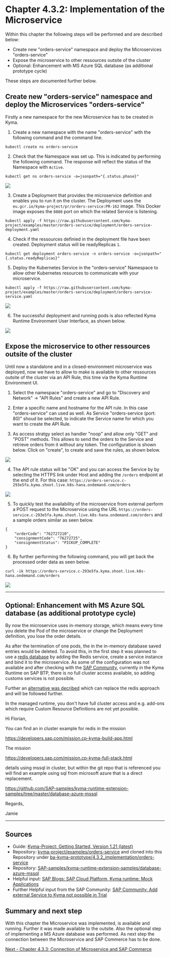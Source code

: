 # Chapter 4.3.2: Implementation of the Microservice

Within this chapter the following steps will be performed and are described below:

* Create new "orders-service" namespace and deploy the Microservices "orders-service"
* Expose the microservice to other ressources outsite of the cluster
* Optional: Enhancement with MS Azure SQL database (as additional prototype cycle)

These steps are documented further below.


## Create new "orders-service" namespace and deploy the Microservices "orders-service" 

Firstly a new namespace for the new Microservice has to be created in Kyma.

1. Create a new namespace with the name "orders-service" with the following command and the command line.

```
kubectl create ns orders-service
```

2. Check that the Namespace was set up. This is indicated by performing the following command. The response will reflect the status of the Namespace with `Active`.

```
kubectl get ns orders-service -o=jsonpath="{.status.phase}"
```

![](images/02_01_Kyma_CreateNamespace_orders-service.png)

3. Create a Deployment that provides the microservice definition and enables you to run it on the cluster. The Deployment uses the `eu.gcr.io/kyma-project/pr/orders-service:PR-162` image. This Docker image exposes the `8080` port on which the related Service is listening.

```
kubectl apply -f https://raw.githubusercontent.com/kyma-project/examples/master/orders-service/deployment/orders-service-deployment.yaml
```

4. Check if the ressources definied in the deployment file have been created. Deployment status will be readyReplicas `1`.

```
kubectl get deployment orders-service -n orders-service -o=jsonpath="{.status.readyReplicas}"
```

5. Deploy the Kubernetes Service in the "orders-service" Namespace to allow other Kubernetes resources to communicate with your microservice.

```
kubectl apply -f https://raw.githubusercontent.com/kyma-project/examples/master/orders-service/deployment/orders-service-service.yaml
```

![](images/02_02_Kyma_Deploy_orders-service.png)

6. The successful deployment and running pods is also reflected Kyma Runtime Environment User Interface, as shown below.

![](images/02_03_Kyma_UI_Namespace_orders-service.png)


## Expose the microservice to other ressources outsite of the cluster

Until now a standalone and in a closed-environment microservice was deployed, now we have to allow to make is available to other ressources outsite of the cluster via an API Rule, this time via the Kyma Runtime Environment UI.

1. Select the namespace "orders-service" and go to "Discovery and Network" -> "API Rules" and create a new API Rule. 

2. Enter a specific name and hostname for the API rule. In this case "orders-service" can used as well. As Service "orders-service (port: 80)" shoud be selected, to indicate the Service name for which you want to create the API Rule.

3. As access stratgy select as handler "noop" and allow only "GET" and "POST" methods. This allows to send the orders to the Service and retrieve orders from it without any token. The configuration is shown below. Click on "create", to create and save the rules, as shown below.

![](images/02_04_Kyma_UI_Configure_APIrule.png)

4. The API rule status will be "OK" and you can access the Service by by selecting the HTTPS link under Host and adding the `/orders` endpoint at the end of it. For this case: `https://orders-service.c-293e5fa.kyma.shoot.live.k8s-hana.ondemand.com/orders`

![](images/02_05_Orders-service_Access.png)

5. To quickly test the availability of the microservice from external perform a POST request to the Microservice using the URL `https://orders-service.c-293e5fa.kyma.shoot.live.k8s-hana.ondemand.com/orders` and a sample orders similar as seen below.

```
{
    "orderCode": "762727210",
    "consignmentCode": "76272725",
    "consignmentStatus": "PICKUP_COMPLETE"
}
```

6. By further performing the following command, you will get back the processed order data as seen below. 

```
curl -ik https://orders-service.c-293e5fa.kyma.shoot.live.k8s-hana.ondemand.com/orders
```

![](images/02_06_Orders-service_Orderdata.png)


------------------------------------

## Optional: Enhancement with MS Azure SQL database (as additional prototype cycle)

By now the microservice uses in-memory storage, which means every time you delete the Pod of the microservice or change the Deployment definition, you lose the order details.

 As after the termination of one pods, the in the in-memory database saved entries would be deleted. To avoid this, in the first step it was planned to use a [redis database](https://kyma-project.io/docs/root/getting-started#getting-started-add-the-redis-service) by adding the Redis service, create a service instance and bind it to the microservice. As some of the configuration was not available and after checking with the [SAP Community](https://answers.sap.com/answers/13349083/view.html), currently in the Kyma Runtime on SAP BTP, there is no full cluster access available, so adding customs services is not possible. 

Further an [alternative was decribed](https://answers.sap.com/answers/13350157/view.html) which can replace the redis approach and will be followed further.


In the managed runtime, you don't have full cluster access and e.g. add-ons which require Custom Resource Definitions are not yet possible.

Hi Florian,

You can find an in cluster example for redis in the mission

https://developers.sap.com/mission.cp-kyma-build-app.html

The mission

https://developers.sap.com/mission.cp-kyma-full-stack.html

details using mssql in cluster, but within the git repo that is referenced you will find an example using sql from microsoft azure that is a direct replacement.

https://github.com/SAP-samples/kyma-runtime-extension-samples/tree/master/database-azure-mssql

Regards,

Jamie

------------------------------------

## Sources

* Guide: [Kyma-Project: Getting Started, Version 1.21 (latest)](https://kyma-project.io/docs/root/getting-started/#getting-started-create-a-namespace) 
* Repository: [kyma-project/examples/orders-service](https://github.com/kyma-project/examples/tree/main/orders-service) and cloned into this Repository under [ba-kyma-prototype/4.3.2_implementation/orders-service](https://github.com/klouisbrother/ba-kyma-prototype/tree/main/4.3.2_implementation/orders-service)
* Repository: [SAP-samples/kyma-runtime-extension-samples/database-azure-mssql](https://github.com/SAP-samples/kyma-runtime-extension-samples/tree/master/database-azure-mssql)
* Helpful input: [SAP Blogs: SAP Cloud Platform, Kyma runtime: Mock Applications](https://blogs.sap.com/2020/06/17/sap-cloud-platform-extension-factory-kyma-runtime-mock-applications)
* Further Helpful input from the SAP Community: [SAP Community: Add external Service to Kyma not possible in Trial](https://answers.sap.com/questions/13348971/add-external-service-to-kyma-not-possible-in-trial.html?childToView=13350157#answer-13350157)
 

## Summary and next step

With this chapter the Microservice was implemented, is available and running. Further it was made available to the outsite. Also the optional step of implementing a MS Azure database was performed. As next step the connection between the Microservice and SAP Commerce has to be done.

[Next - Chapter 4.3.3: Connection of Microservice and SAP Commerce](https://github.com/klouisbrother/ba-kyma-prototype/tree/main/4.3.3_connection) 